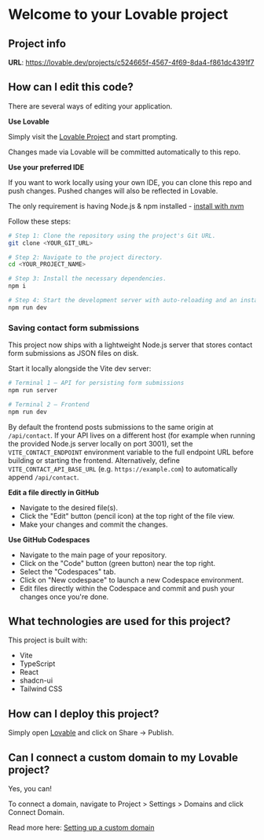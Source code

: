 # Welcome to your Lovable project

## Project info

**URL**: https://lovable.dev/projects/c524665f-4567-4f69-8da4-f861dc4391f7

## How can I edit this code?

There are several ways of editing your application.

**Use Lovable**

Simply visit the [Lovable Project](https://lovable.dev/projects/c524665f-4567-4f69-8da4-f861dc4391f7) and start prompting.

Changes made via Lovable will be committed automatically to this repo.

**Use your preferred IDE**

If you want to work locally using your own IDE, you can clone this repo and push changes. Pushed changes will also be reflected in Lovable.

The only requirement is having Node.js & npm installed - [install with nvm](https://github.com/nvm-sh/nvm#installing-and-updating)

Follow these steps:

```sh
# Step 1: Clone the repository using the project's Git URL.
git clone <YOUR_GIT_URL>

# Step 2: Navigate to the project directory.
cd <YOUR_PROJECT_NAME>

# Step 3: Install the necessary dependencies.
npm i

# Step 4: Start the development server with auto-reloading and an instant preview.
npm run dev
```

### Saving contact form submissions

This project now ships with a lightweight Node.js server that stores contact form submissions as JSON files on disk.

Start it locally alongside the Vite dev server:

```sh
# Terminal 1 – API for persisting form submissions
npm run server

# Terminal 2 – Frontend
npm run dev
```

By default the frontend posts submissions to the same origin at `/api/contact`. If your API lives on a different host (for
example when running the provided Node.js server locally on port 3001), set the `VITE_CONTACT_ENDPOINT` environment variable
to the full endpoint URL before building or starting the frontend. Alternatively, define `VITE_CONTACT_API_BASE_URL` (e.g.
`https://example.com`) to automatically append `/api/contact`.

**Edit a file directly in GitHub**

- Navigate to the desired file(s).
- Click the "Edit" button (pencil icon) at the top right of the file view.
- Make your changes and commit the changes.

**Use GitHub Codespaces**

- Navigate to the main page of your repository.
- Click on the "Code" button (green button) near the top right.
- Select the "Codespaces" tab.
- Click on "New codespace" to launch a new Codespace environment.
- Edit files directly within the Codespace and commit and push your changes once you're done.

## What technologies are used for this project?

This project is built with:

- Vite
- TypeScript
- React
- shadcn-ui
- Tailwind CSS

## How can I deploy this project?

Simply open [Lovable](https://lovable.dev/projects/c524665f-4567-4f69-8da4-f861dc4391f7) and click on Share -> Publish.

## Can I connect a custom domain to my Lovable project?

Yes, you can!

To connect a domain, navigate to Project > Settings > Domains and click Connect Domain.

Read more here: [Setting up a custom domain](https://docs.lovable.dev/features/custom-domain#custom-domain)
